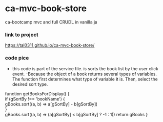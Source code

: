 # ca-mvc-book-store
ca-bootcamp mvc and full CRUDL in vanilla ja 


### link to project
https://tal0311.github.io/ca-mvc-book-store/

### code pice
- this code is part of the service file. is sorts the book list by the user click event. 
-Because the object of a book returns several types of variables.
The function first determines what type of variable it is. Then, select the desired sort type.  
  
<!-- code  -->
function getBooksForDisplay() {  
  if (gSortBy !== 'bookName') {  
    gBooks.sort((a, b) => a[gSortBy] - b[gSortBy])  
    }    
    gBooks.sort((a, b) => (a[gSortBy] < b[gSortBy] ? -1 : 1))
  return gBooks
}
